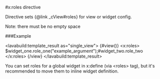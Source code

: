 
#x:roles directive

<script type="lavabuild/eval">result = global.LavaBuild.generateDirectiveInfoBox('roles');</script>

Directive sets {@link _cView#roles} for view or widget config.

Note: there must be no empty space

###Example

<lavabuild:template_result as="single_view">
{#view()}
	<x:roles>
		$widget_one.role_one("example_argument");#widget_two.role_two
	</x:roles>
{/view}
</lavabuild:template_result>

You can set roles for a global widget in x:define (via &lt;roles&gt; tag),
but it's recommended to move them to inline widget definition.